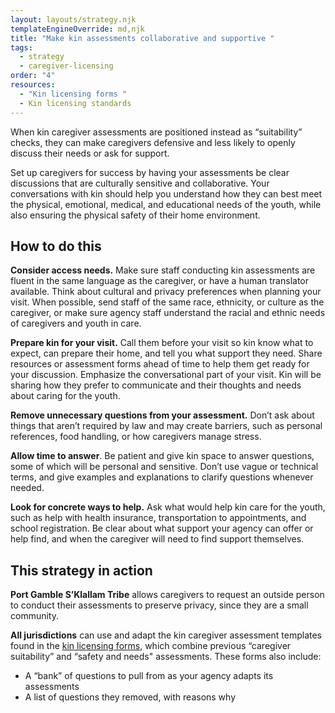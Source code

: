 ```yaml
---
layout: layouts/strategy.njk
templateEngineOverride: md,njk
title: "Make kin assessments collaborative and supportive "
tags:
  - strategy
  - caregiver-licensing
order: "4"
resources:
  - "Kin licensing forms "
  - Kin licensing standards
---
```

When kin caregiver assessments are positioned instead as “suitability” checks, they can make caregivers defensive and less likely to openly discuss their needs or ask for support. 

Set up caregivers for success by having your assessments be clear discussions that are culturally sensitive and collaborative. Your conversations with kin should help you understand how they can best meet the physical, emotional, medical, and educational needs of the youth, while also ensuring the physical safety of their home environment.

## How to do this

**Consider access needs.** Make sure staff conducting kin assessments are fluent in the same language as the caregiver, or have a human translator available. Think about cultural and privacy preferences when planning your visit. When possible, send staff of the same race, ethnicity, or culture as the caregiver, or make sure agency staff understand the racial and ethnic needs of caregivers and youth in care. 

**Prepare kin for your visit.** Call them before your visit so kin know what to expect, can prepare their home, and tell you what support they need. Share resources or assessment forms ahead of time to help them get ready for your discussion. Emphasize the conversational part of your visit. Kin will be sharing how they prefer to communicate and their thoughts and needs about caring for the youth. 

**Remove unnecessary questions from your assessment.** Don’t ask about things that aren’t required by law and may create barriers, such as personal references, food handling, or how caregivers manage stress.

**Allow time to answer**. Be patient and give kin space to answer questions, some of which will be personal and sensitive. Don’t use vague or technical terms, and give examples and explanations to clarify questions whenever needed.

**Look for concrete ways to help.** Ask what would help kin care for the youth, such as help with health insurance, transportation to appointments, and school registration. Be clear about what support your agency can offer or help find, and when the caregiver will need to find support themselves.

## This strategy in action

**Port Gamble S’Klallam Tribe** allows caregivers to request an outside person to conduct their assessments to preserve privacy, since they are a small community.

**All jurisdictions** can use and adapt the kin caregiver assessment templates found in the [kin licensing forms](https://www.grandfamilies.org/Resources/Kin-Specific-Licensing-Standards-Sample-Forms), which combine previous “caregiver suitability” and “safety and needs" assessments. These forms also include:

* A “bank” of questions to pull from as your agency adapts its assessments
* A list of questions they removed, with reasons why
